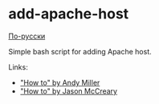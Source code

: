 # add-apache-host

[По-русски](/sashasushko/add-apache-host/blob/master/README.ru.md)

Simple bash script for adding Apache host.

Links:
* ["How to" by Andy Miller](https://getgrav.org/blog/macos-sierra-apache-multiple-php-versions)
* ["How to" by Jason McCreary](https://jason.pureconcepts.net/2016/09/install-apache-php-mysql-mac-os-x-sierra/)
